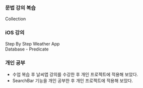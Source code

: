 ### 문법 강의 복습
Collection<br>

### iOS 강의
Step By Step Weather App<br>
Database - Predicate<br>

### 개인 공부
- 수업 복습 후 날씨앱 강의를 수강한 후 개인 프로젝트에 적용해 보았다.
- SearchBar 기능을 개인 공부한 후 개인 프로젝트에 적용해 보았다.
